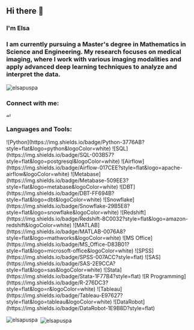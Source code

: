 ## Hi there 👋

<h3 align="left">I'm Elsa</h1>
<h3 align="left">I am currently pursuing a Master's degree in Mathematics in Science and Engineering. My research focuses on medical imaging, where I work with various imaging modalities and apply advanced deep learning techniques to analyze and interpret the data.</h3>

<p align="left"> <img src="https://komarev.com/ghpvc/?username=elsapuspa&label=Profile%20views&color=0e75b6&style=flat" alt="elsapuspa" /> </p>

<h3 align="left">Connect with me:</h3>
<p align="left">
<a href="https://linkedin.com/in/elsa-puspa-silfia" target="blank"><img align="center" src="https://raw.githubusercontent.com/rahuldkjain/github-profile-readme-generator/master/src/images/icons/Social/linked-in-alt.svg" alt="elsa-puspa-silfia" height="10" width="15" /></a>
</p>

<h3 align="left">Languages and Tools:</h3>
<p align="left"> ![Python](https://img.shields.io/badge/Python-3776AB?style=flat&logo=python&logoColor=white)
![SQL](https://img.shields.io/badge/SQL-003B57?style=flat&logo=postgresql&logoColor=white)
![Airflow](https://img.shields.io/badge/Airflow-017CEE?style=flat&logo=apache-airflow&logoColor=white)
![Metabase](https://img.shields.io/badge/Metabase-509EE3?style=flat&logo=metabase&logoColor=white)
![DBT](https://img.shields.io/badge/DBT-FF694B?style=flat&logo=dbt&logoColor=white)
![Snowflake](https://img.shields.io/badge/Snowflake-29B5E8?style=flat&logo=snowflake&logoColor=white)
![Redshift](https://img.shields.io/badge/Redshift-8C0032?style=flat&logo=amazon-redshift&logoColor=white)
![MATLAB](https://img.shields.io/badge/MATLAB-0076A8?style=flat&logo=mathworks&logoColor=white)
![MS Office](https://img.shields.io/badge/MS_Office-D83B01?style=flat&logo=microsoft-office&logoColor=white)
![SPSS](https://img.shields.io/badge/SPSS-007ACC?style=flat)
![SAS](https://img.shields.io/badge/SAS-2E9CCA?style=flat&logo=sas&logoColor=white)
![Stata](https://img.shields.io/badge/Stata-1F77B4?style=flat)
![R Programming](https://img.shields.io/badge/R-276DC3?style=flat&logo=r&logoColor=white)
![Tableau](https://img.shields.io/badge/Tableau-E97627?style=flat&logo=tableau&logoColor=white)
![DataRobot](https://img.shields.io/badge/DataRobot-1E9B8D?style=flat)
</p>

<p><img align="left" src="https://github-readme-stats.vercel.app/api/top-langs?username=elsapuspa&show_icons=true&locale=en&layout=compact" alt="elsapuspa" /></p>

<p>&nbsp;<img align="center" src="https://github-readme-stats.vercel.app/api?username=elsapuspa&show_icons=true&locale=en" alt="elsapuspa" /></p>

